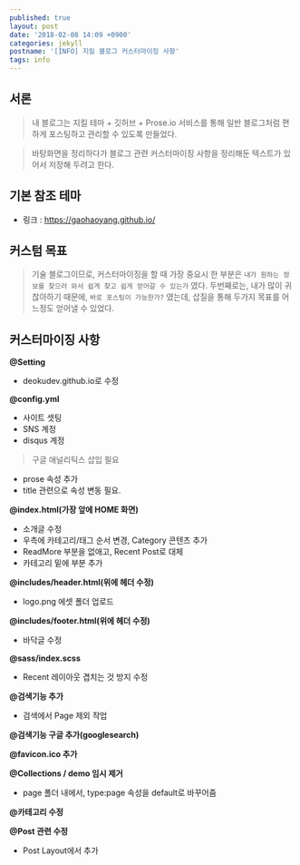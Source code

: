 ```yaml
---
published: true
layout: post
date: '2018-02-08 14:09 +0900'
categories: jekyll
postname: '[INFO] 지킬 블로그 커스터마이징 사항'
tags: info
---
```

## 서론

> 내 블로그는 지킬 테마 + 깃허브 + Prose.io 서비스를 통해 일반 블로그처럼 편하게 포스팅하고 관리할 수 있도록 만들었다. 

> 바탕화면을 정리하다가 블로그 관련 커스터마이징 사항을 정리해둔 텍스트가 있어서 저장해 두려고 한다.

## 기본 참조 테마

- 링크 : https://gaohaoyang.github.io/

## 커스텀 목표

> 기술 블로그이므로, 커스터마이징을 할 때 가장 중요시 한 부분은 `내가 원하는 정보를 찾으러 와서 쉽게 찾고 쉽게 얻어갈 수 있는가` 였다. 두번째로는, 내가 많이 귀찮아하기 때문에, `바로 포스팅이 가능한가?` 였는데, 삽질을 통해 두가지 목표를 어느정도 얻어낼 수 있었다.

## 커스터마이징 사항

**@Setting**

- deokudev.github.io로 수정

**@config.yml**

- 사이트 셋팅
- SNS 계정
- disqus 계정

> 구글 애널리틱스 삽입 필요

- prose 속성 추가
- title 관련으로 속성 변동 필요.

**@index.html(가장 앞에 HOME 화면)**
- 소개글 수정
- 우측에 카테고리/태그 순서 변경, Category 콘텐츠 추가
- ReadMore 부분을 없애고, Recent Post로 대체
- 카테고리 밑에 부분 추가

**@includes/header.html(위에 헤더 수정)**
- logo.png 에셋 폴더 업로드

**@includes/footer.html(위에 헤더 수정)**
- 바닥글 수정

**@sass/index.scss**
- Recent 레이아웃 겹치는 것 방지 수정

**@검색기능 추가**
- 검색에서 Page 제외 작업

**@검색기능 구글 추가(googlesearch)**

**@favicon.ico 추가**

**@Collections / demo 임시 제거**
- page 폴더 내에서, type:page 속성을 default로 바꾸어줌

**@카테고리 수정**

**@Post 관련 수정**
- Post Layout에서 추가

